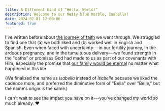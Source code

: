 ```yaml
---
title: A Different Kind of “Hello, World!”
description: Welcome to our messy blue marble, Isabella!
date: 2024-02-01 12:00:00
featured: true
---
```


I've written before about
[the journey of faith](/post/faith/certainty-and-uncertainty-as-elements-of-faith) we went through. We struggled to find one that (a) we both liked and (b) worked well in
English and Spanish. Even when faced with
uncertainty---in our fertility journey, in the arduous pregnancy, and in the
tumultuous delivery---we found strength in the "oaths" or promises God had made
to us as part of our covenants with Him, especially the promise that
[our family would be eternal](https://www.churchofjesuschrist.org/welcome/families-together-forever?lang=eng)
no matter what happened in this life.

(We finalized the name as _Isabella_ instead of _Isabelle_ because we liked the
cadence more, and preferred the diminutive form of "Bella" over "Belle," but the
name's origin is the same.)

I can't wait to see the impact you have on it---you've changed _my_ world so much already. ❤️

